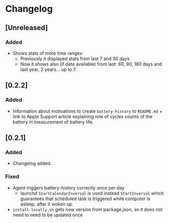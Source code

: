 # Changelog

## [Unreleased]

### Added
- Shows stats of more time ranges:
  - Previously it displayed stats from last 7 and 30 days
  - Now it shows also (if data available) from last: 60, 90, 180 days and last year, 2 years... up to 7.  

## [0.2.2]

### Added
- Information about motivations to create `battery-history` to `README.md` + link to Apple Support article explaining role of cycles counts of the battery in measurement of battery life. 

## [0.2.1]

### Added
- Changelog added.
### Fixed
- Agent triggers battery-history correctly once per day
  - launchd `StartCalendarInverval` is used instead `StartInverval` which guarantees that scheduled task is triggered while computer is asleep, after it woken up
- `install-locally.sh` gets now version from package.json, so it does not need to need to be updated once  
